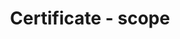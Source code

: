 ---
title: 'Certificate - scope'
field: 'is.certificate.scope'
slug: 'certificate-scope'
required: False
policy: 'Free value. Single value only.'
---